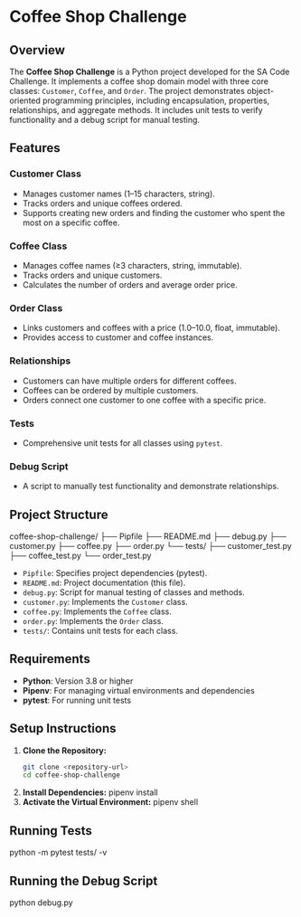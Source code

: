 # Coffee Shop Challenge

## Overview
The **Coffee Shop Challenge** is a Python project developed for the SA Code Challenge. It implements a coffee shop domain model with three core classes: `Customer`, `Coffee`, and `Order`. The project demonstrates object-oriented programming principles, including encapsulation, properties, relationships, and aggregate methods. It includes unit tests to verify functionality and a debug script for manual testing.

## Features

### Customer Class
- Manages customer names (1–15 characters, string).
- Tracks orders and unique coffees ordered.
- Supports creating new orders and finding the customer who spent the most on a specific coffee.

### Coffee Class
- Manages coffee names (≥3 characters, string, immutable).
- Tracks orders and unique customers.
- Calculates the number of orders and average order price.

### Order Class
- Links customers and coffees with a price (1.0–10.0, float, immutable).
- Provides access to customer and coffee instances.

### Relationships
- Customers can have multiple orders for different coffees.
- Coffees can be ordered by multiple customers.
- Orders connect one customer to one coffee with a specific price.

### Tests
- Comprehensive unit tests for all classes using `pytest`.

### Debug Script
- A script to manually test functionality and demonstrate relationships.

## Project Structure

coffee-shop-challenge/
├── Pipfile
├── README.md
├── debug.py
├── customer.py
├── coffee.py
├── order.py
└── tests/
├── customer_test.py
├── coffee_test.py
└── order_test.py


- `Pipfile`: Specifies project dependencies (pytest).
- `README.md`: Project documentation (this file).
- `debug.py`: Script for manual testing of classes and methods.
- `customer.py`: Implements the `Customer` class.
- `coffee.py`: Implements the `Coffee` class.
- `order.py`: Implements the `Order` class.
- `tests/`: Contains unit tests for each class.

## Requirements

- **Python**: Version 3.8 or higher  
- **Pipenv**: For managing virtual environments and dependencies  
- **pytest**: For running unit tests

## Setup Instructions

1. **Clone the Repository:**
   ```bash
   git clone <repository-url>
   cd coffee-shop-challenge
2. **Install Dependencies:**
pipenv install
3. **Activate the Virtual Environment:**
pipenv shell

## Running Tests
python -m pytest tests/ -v

## Running the Debug Script
python debug.py
